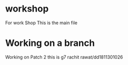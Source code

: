 # workshop
For work Shop
This is the main file
  # Working on a branch
   Working on Patch 2
      this is g7
      rachit rawat/dd1811301026
